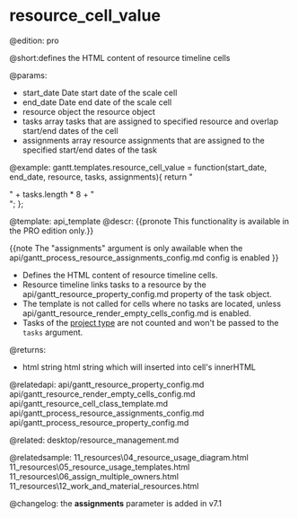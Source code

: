 resource_cell_value
=============

@edition: pro


@short:defines the HTML content of resource timeline cells 
	
@params:
- start_date	Date			start date of the scale cell  
- end_date		Date			end date of the scale cell
- resource		object	 		the resource object
- tasks			array			tasks that are assigned to specified resource and overlap start/end dates of the cell
- assignments	array		resource assignments that are assigned to the specified start/end dates of the task

@example:
gantt.templates.resource_cell_value = function(start_date, end_date, resource, tasks,
	assignments){
	return "<div>" + tasks.length * 8 + "</div>";
};

@template:	api_template
@descr:
{{pronote This functionality is available in the PRO edition only.}}

{{note The "assignments" argument is only awailable when the api/gantt_process_resource_assignments_config.md config is enabled }}

- Defines the HTML content of resource timeline cells.
- Resource timeline links tasks to a resource by the api/gantt_resource_property_config.md property of the task object.
- The template is not called for cells where no tasks are located, unless api/gantt_resource_render_empty_cells_config.md is enabled.
- Tasks of the [project type](api/gantt_types_config.md) are not counted and won't be passed to the `tasks` argument.


@returns:
- html		string		html string which will inserted into cell's innerHTML

@relatedapi:
api/gantt_resource_property_config.md
api/gantt_resource_render_empty_cells_config.md
api/gantt_resource_cell_class_template.md
api/gantt_process_resource_assignments_config.md
api/gantt_process_resource_property_config.md

@related: desktop/resource_management.md

@relatedsample:
11_resources\04_resource_usage_diagram.html
11_resources\05_resource_usage_templates.html
11_resources\06_assign_multiple_owners.html
11_resources\12_work_and_material_resources.html

@changelog: the **assignments** parameter is added in v7.1